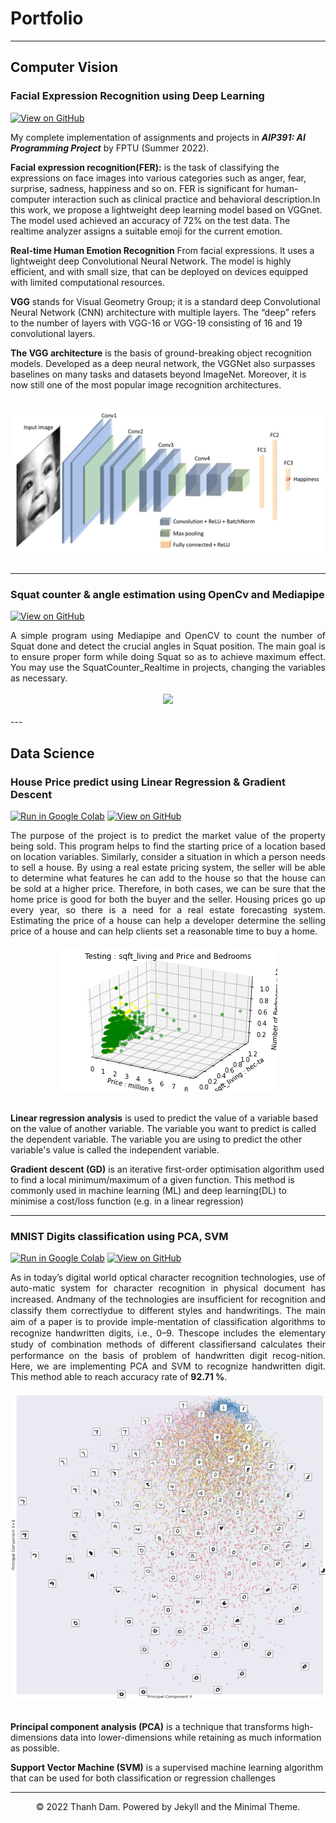 # Portfolio
---
## Computer Vision

### Facial Expression Recognition using Deep Learning	
[![View on GitHub](https://img.shields.io/badge/GitHub-View_on_GitHub-blue?logo=GitHub)](https://github.com/DamNT055/Facial-expression-recognition-Vgg)

My complete implementation of assignments and projects in ***AIP391: AI Programming Project*** by FPTU (Summer 2022).

**Facial expression recognition(FER):** is the task of classifying the expressions on face images into various categories such as anger, fear, surprise, sadness, happiness and so on. FER is significant for human-computer interaction such as clinical practice and behavioral description.In this work, we propose a lightweight deep learning model based on VGGnet. The model used achieved an accuracy of 72% on the test data. The realtime analyzer assigns a suitable emoji for the current emotion.

**Real-time Human Emotion Recognition** From facial expressions. It uses a lightweight deep Convolutional Neural Network. The model is highly efficient, and with small size, that can be deployed on devices equipped with limited computational resources. 

**VGG** stands for Visual Geometry Group; it is a standard deep Convolutional Neural Network (CNN) architecture with multiple layers. The “deep” refers to the number of layers with VGG-16 or VGG-19 consisting of 16 and 19 convolutional layers.

**The VGG architecture** is the basis of ground-breaking object recognition models. Developed as a deep neural network, the VGGNet also surpasses baselines on many tasks and datasets beyond ImageNet. Moreover, it is now still one of the most popular image recognition architectures.

<br>
<center><img src="https://github.com/DamNT055/Facial-expression-recognition-Vgg/blob/main/images/architecture.jpeg?raw=true"/></center>
<br>

---
### Squat counter & angle estimation using OpenCv and Mediapipe	

[![View on GitHub](https://img.shields.io/badge/GitHub-View_on_GitHub-blue?logo=GitHub)](https://github.com/DamNT055/SquatCounter)


<div style="text-align: justify">A simple program using Mediapipe and OpenCV to count the number of Squat done and detect the crucial angles in Squat position. The main goal is to ensure proper form while doing Squat so as to achieve maximum effect. You may use the SquatCounter_Realtime in projects, changing the variables as necessary.
</div>

<br>
<center><img src="https://github.com/DamNT055/SquatCounter/raw/main/images/yt_squat.gif"/></center>
<br>
---


## Data Science

### House Price predict using Linear Regression & Gradient Descent

[![Run in Google Colab](https://img.shields.io/badge/Colab-Run_in_Google_Colab-blue?logo=Google&logoColor=FDBA18)](https://drive.google.com/file/d/1tqjjYsYfm_FYFOCcgNJFBVhDge_-49Vu/view?usp=sharing)
[![View on GitHub](https://img.shields.io/badge/GitHub-View_on_GitHub-blue?logo=GitHub)](https://github.com/DamNT055/House-predict-using-LR-GD)

<div style="text-align: justify">The purpose of the project is to predict the market value of the property being sold. This program helps to find the starting price of a location based on location variables. Similarly, consider a situation in which a person needs to sell a house. By using a real estate pricing system, the seller will be able to determine what features he can add to the house so that the house can be sold at a higher price. Therefore, in both cases, we can be sure that the home price is good for both the buyer and the seller. Housing prices go up every year, so there is a need for a real estate forecasting system. Estimating the price of a house can help a developer determine the selling price of a house and can help clients set a reasonable time to buy a home.</div>
<br>
<center><img src="images/download.png"/></center>
<br>

**Linear regression analysis** is used to predict the value of a variable based on the value of another variable. The variable you want to predict is called the dependent variable. The variable you are using to predict the other variable's value is called the independent variable.

**Gradient descent (GD)** is an iterative first-order optimisation algorithm used to find a local minimum/maximum of a given function. This method is commonly used in machine learning (ML) and deep learning(DL) to minimise a cost/loss function (e.g. in a linear regression)

---
### MNIST Digits classification using PCA, SVM
[![Run in Google Colab](https://img.shields.io/badge/Colab-Run_in_Google_Colab-blue?logo=Google&logoColor=FDBA18)](https://drive.google.com/file/d/1WZ0ntqOfyH-oCf0l6dTqphlnl_w3Kqs3/view?usp=sharing)
[![View on GitHub](https://img.shields.io/badge/GitHub-View_on_GitHub-blue?logo=GitHub)](https://github.com/DamNT055/House-predict-using-LR-GD)

<div style="text-align: justify">As in today’s digital world optical character recognition technologies, use of auto-matic system for character recognition in physical document has increased. Andmany of the technologies are insufﬁcient for recognition and classify them correctlydue to different styles and handwritings. The main aim of a paper is to provide imple-mentation of classiﬁcation algorithms to recognize handwritten digits, i.e., 0–9. Thescope includes the elementary study of combination methods of different classiﬁersand calculates their performance on the basis of problem of handwritten digit recog-nition. Here, we are implementing PCA and SVM to recognize handwritten digit. This method able to reach accuracy rate of <b>92.71 %</b>.</div>
<br>
<center><img src="images/digit.png"/></center>
<br>

**Principal component analysis (PCA)** is a technique that transforms high-dimensions data into lower-dimensions while retaining as much information as possible.

**Support Vector Machine (SVM)** is a supervised machine learning algorithm that can be used for both classification or regression challenges


---

<center>© 2022 Thanh Dam. Powered by Jekyll and the Minimal Theme.</center>
